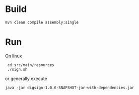 # Build
```
mvn clean compile assembly:single
```

# Run
On linux

```
 cd src/main/resources
 ./sign.sh
 ```
 
or generally execute

```
java -jar digsign-1.0.0-SNAPSHOT-jar-with-dependencies.jar
```
